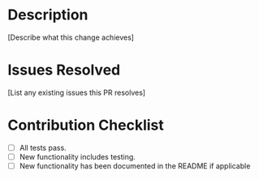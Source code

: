 # Description

[Describe what this change achieves]

# Issues Resolved

[List any existing issues this PR resolves]

# Contribution Checklist

- [ ] All tests pass.
- [ ] New functionality includes testing.
- [ ] New functionality has been documented in the README if applicable
